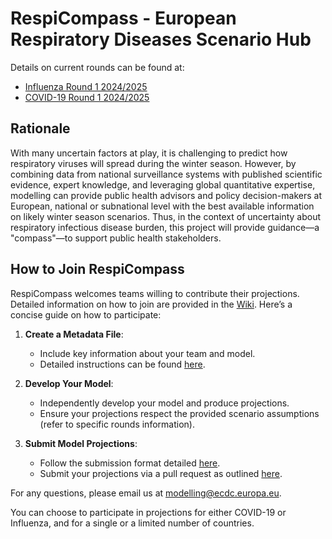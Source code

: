 # RespiCompass - European Respiratory Diseases Scenario Hub

Details on current rounds can be found at: 
- [Influenza Round 1 2024/2025](https://github.com/european-modelling-hubs/RespiCompass/blob/main/round1_2425_influenza.md)
- [COVID-19 Round 1 2024/2025](https://github.com/european-modelling-hubs/RespiCompass/blob/main/round1_2425_covid.md)


## Rationale 
With many uncertain factors at play, it is challenging to predict how respiratory viruses will spread during the winter season. However, by combining data from national surveillance systems with published scientific evidence, expert knowledge, and leveraging global quantitative expertise, modelling can provide public health advisors and policy decision-makers at European, national or subnational level with the best available information on likely winter season scenarios. Thus, in the context of uncertainty about respiratory infectious disease burden, this project will provide guidance—a "compass"—to support public health stakeholders.

## How to Join RespiCompass
RespiCompass welcomes teams willing to contribute their projections. Detailed information on how to join are provided in the [Wiki](https://github.com/european-modelling-hubs/RespiCompass/wiki). Here’s a concise guide on how to participate:

1. **Create a Metadata File**:
   - Include key information about your team and model.
   - Detailed instructions can be found [here](https://github.com/european-modelling-hubs/RespiCompass/wiki/Metadata).

2. **Develop Your Model**:
   - Independently develop your model and produce projections.
   - Ensure your projections respect the provided scenario assumptions (refer to specific rounds information).

3. **Submit Model Projections**:
   - Follow the submission format detailed [here](https://github.com/european-modelling-hubs/RespiCompass/wiki/Submission-format).
   - Submit your projections via a pull request as outlined [here](https://github.com/european-modelling-hubs/RespiCompass/wiki/Submitting-using-GitHub-Website).

For any questions, please email us at [modelling@ecdc.europa.eu](mailto:modelling@ecdc.europa.eu).

You can choose to participate in projections for either COVID-19 or Influenza, and for a single or a limited number of countries.



